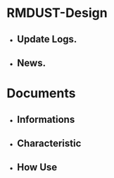 # RMDUST-Design  
+ ## Update Logs.
+ ## News.  
# Documents  
+ ## Informations
+ ## Characteristic
+ ## How Use
